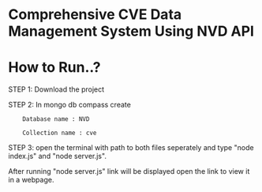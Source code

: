 # Comprehensive CVE Data Management System Using NVD API

# How to Run..?
STEP 1: Download the project

STEP 2: In mongo db compass create 

        Database name : NVD
        
        Collection name : cve
        
STEP 3: open the terminal with path to both files seperately and type "node index.js" and "node server.js".

After running "node server.js" link will be displayed open the link to view it in a webpage.
 
